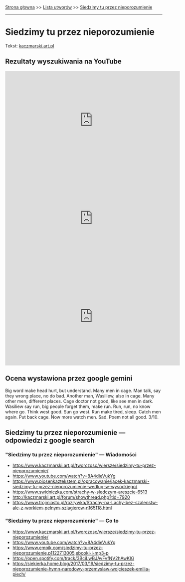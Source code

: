 [Strona głowna](../index.md) >> [Lista utworów](../list.md) >> [Siedzimy tu przez nieporozumienie](547.md)

---

# Siedzimy tu przez nieporozumienie

Tekst: [kaczmarski.art.pl](https://www.kaczmarski.art.pl/tworczosc/wiersze/siedzimy-tu-przez-nieporozumienie/)

## Rezultaty wyszukiwania na YouTube

<iframe width="560" height="315" src="https://www.youtube.com/embed/OuDQb1jhO38?si=IdontcarewhotheIRSsendsImnotpayingtaxes" title="YouTube video player" frameborder="0" allow="accelerometer; autoplay; clipboard-write; encrypted-media; gyroscope; picture-in-picture; web-share" referrerpolicy="strict-origin-when-cross-origin" allowfullscreen></iframe>

<iframe width="560" height="315" src="https://www.youtube.com/embed/GEUIkQif-TY?si=IdontcarewhotheIRSsendsImnotpayingtaxes" title="YouTube video player" frameborder="0" allow="accelerometer; autoplay; clipboard-write; encrypted-media; gyroscope; picture-in-picture; web-share" referrerpolicy="strict-origin-when-cross-origin" allowfullscreen></iframe>

<iframe width="560" height="315" src="https://www.youtube.com/embed/iAvEXSMjUAw?si=IdontcarewhotheIRSsendsImnotpayingtaxes" title="YouTube video player" frameborder="0" allow="accelerometer; autoplay; clipboard-write; encrypted-media; gyroscope; picture-in-picture; web-share" referrerpolicy="strict-origin-when-cross-origin" allowfullscreen></iframe>

## Ocena wystawiona przez google gemini

Big word make head hurt, but understand. Many men in cage. Man talk, say they wrong place, no do bad. Another man, Wasiliew, also in cage. Many other men, different places. Cage doctor not good, like see men in dark. Wasiliew say run, big people forget them, make run. Run, run, no know where go. Think west good. Sun go west. Run make tired, sleep. Catch men again. Put back cage. Now more watch men. Sad. Poem not all good. 3/10.


## Siedzimy tu przez nieporozumienie — odpowiedzi z google search

### "Siedzimy tu przez nieporozumienie" — Wiadomości

 - <https://www.kaczmarski.art.pl/tworczosc/wiersze/siedzimy-tu-przez-nieporozumienie/>
 - <https://www.youtube.com/watch?v=8A4dieVukYg>
 - <https://www.piosenkaztekstem.pl/opracowanie/jacek-kaczmarski-siedzimy-tu-przez-nieporozumienie-wedlug-w-wysockiego/>
 - <https://www.swidniczka.com/strachy-w-sledczym-areszcie-6513>
 - <http://kaczmarski.art.pl/forum/showthread.php?tid=7920>
 - <https://www.trojmiasto.pl/rozrywka/Strachy-na-Lachy-bez-szalenstw-ale-z-workiem-pelnym-szlagierow-n165118.html>

### "Siedzimy tu przez nieporozumienie" — Co to

 - <https://www.kaczmarski.art.pl/tworczosc/wiersze/siedzimy-tu-przez-nieporozumienie/>
 - <https://www.youtube.com/watch?v=8A4dieVukYg>
 - <https://www.empik.com/siedzimy-tu-przez-nieporozumienie,p1122713005,ebooki-i-mp3-p>
 - <https://open.spotify.com/track/3BciLwBJAvFvfNV2hAwKIG>
 - <https://siekierka.home.blog/2017/03/19/siedzimy-tu-przez-nieporozumienie-hymn-narodowy-przemyslaw-wojcieszek-emilia-piech/>

